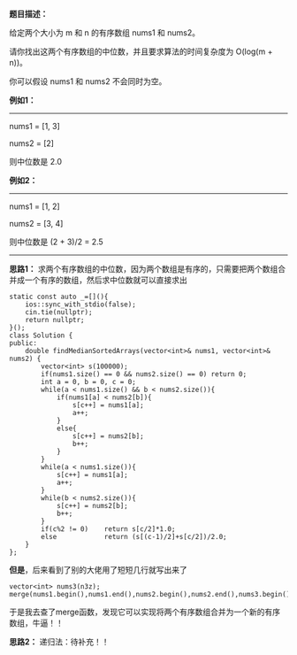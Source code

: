 **题目描述：**

给定两个大小为 m 和 n 的有序数组 nums1 和 nums2。

请你找出这两个有序数组的中位数，并且要求算法的时间复杂度为 O(log(m + n))。

你可以假设 nums1 和 nums2 不会同时为空。

**例如1：**
- - -
nums1 = [1, 3]

nums2 = [2]

则中位数是 2.0

**例如2：**
- - -
nums1 = [1, 2]

nums2 = [3, 4]

则中位数是 (2 + 3)/2 = 2.5
- - -
**思路1：**
求两个有序数组的中位数，因为两个数组是有序的，只需要把两个数组合并成一个有序的数组，然后求中位数就可以直接求出
```
static const auto _=[](){
    ios::sync_with_stdio(false);
    cin.tie(nullptr);
    return nullptr;
}();
class Solution {
public:
    double findMedianSortedArrays(vector<int>& nums1, vector<int>& nums2) {
        vector<int> s(100000);
        if(nums1.size() == 0 && nums2.size() == 0) return 0;
        int a = 0, b = 0, c = 0;
        while(a < nums1.size() && b < nums2.size()){
            if(nums1[a] < nums2[b]){
                s[c++] = nums1[a];
                a++;
            }
            else{
                s[c++] = nums2[b];
                b++;
            }
        }
        while(a < nums1.size()){
            s[c++] = nums1[a];
            a++;
        }
        while(b < nums2.size()){
            s[c++] = nums2[b];
            b++;
        }
        if(c%2 != 0)    return s[c/2]*1.0;
        else            return (s[(c-1)/2]+s[c/2])/2.0;
    }
};
```

**但是**，后来看到了别的大佬用了短短几行就写出来了
```
vector<int> nums3(n3z); 
merge(nums1.begin(),nums1.end(),nums2.begin(),nums2.end(),nums3.begin());
```
于是我去查了merge函数，发现它可以实现将两个有序数组合并为一个新的有序数组，牛逼！！

**思路2：**
递归法：待补充！！
